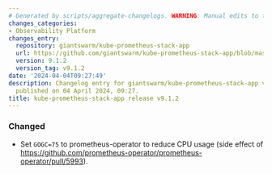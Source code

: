 ```yaml
---
# Generated by scripts/aggregate-changelogs. WARNING: Manual edits to this files will be overwritten.
changes_categories:
- Observability Platform
changes_entry:
  repository: giantswarm/kube-prometheus-stack-app
  url: https://github.com/giantswarm/kube-prometheus-stack-app/blob/master/CHANGELOG.md#912---2024-04-04
  version: 9.1.2
  version_tag: v9.1.2
date: '2024-04-04T09:27:49'
description: Changelog entry for giantswarm/kube-prometheus-stack-app version 9.1.2,
  published on 04 April 2024, 09:27.
title: kube-prometheus-stack-app release v9.1.2
---
```


### Changed
- Set `GOGC=75` to prometheus-operator to reduce CPU usage (side effect of https://github.com/prometheus-operator/prometheus-operator/pull/5993).
